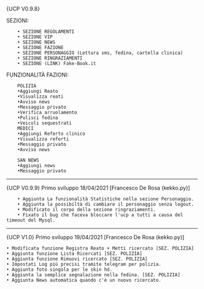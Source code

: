 {UCP V0.9.8}

SEZIONI:

		• SEZIONE REGOLAMENTI
		• SEZIONE VIP
		• SEZIONE NEWS
		• SEZIONE FAZIONE
		• SEZIONE PERSONAGGIO (Lettura sms, fedina, cartella clinica)
		• SEZIONE RINGRAZIAMENTI
		• SEZIONE (LINK) Fake-Book.it
	
FUNZIONALITÀ FAZIONI:

        POLIZIA
		•Aggiungi Reato
		•Visualizza reati
		•Avviso news
		•Messaggio privato
		•Verifica arruolamento 
		•Pulisci fedina
		•Veicoli sequestrati 
		MEDICI
		•Aggiungi Referto clinico
		•Visualizza referti
		•Messaggio privato
		•Avviso news
               
        SAN NEWS
		•Aggiungi news
		•Messaggio privato 
	
-------------------------------------------------------------

 {UCP V0.9.9} Primo sviluppo 18/04/2021 [Francesco De Rosa (kekko.py)]
   
        • Aggiunta La funzionalità Statistiche nella sezione Personaggio.
        • Aggiunta la possibiltà di cambiare il personaggio senza logout.
        • Modificato il corpo della sezione ringraziamenti.
        • Fixato il bug che faceva bloccare l'ucp a tutti a causa del timeout del Mysql.
-------------------------------------------------------------

 {UCP V1.0} Primo sviluppo 19/04/2021 [Francesco De Rosa (kekko.py)]
 
   	• Modificata funzione Registra Reato + Metti ricercato [SEZ. POLIZIA]
   	• Aggiunta funzione Lista Ricercati [SEZ. POLIZIA]                   
   	• Aggiunta funzione Rimuovi ricercato [SEZ. POLIZIA]                 
   	• Impostati Log più precisi tramite telegram per polizia.            
   	• Aggiunta foto singola per le skin hd.                              
   	• Aggiunta la semplice segnalazione nella fedina. [SEZ. POLIZIA]     
   	• Aggiunta News automatica quando c'è un nuovo ricercato.        
